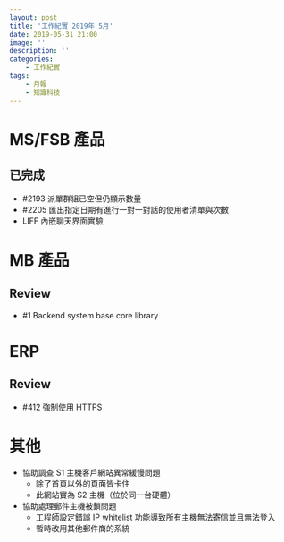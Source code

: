 ```yaml
---
layout: post
title: '工作紀實 2019年 5月'
date: 2019-05-31 21:00
image: ''
description: ''
categories:
    - 工作紀實
tags:
    - 月報
    - 知識科技
---
```


# MS/FSB 產品

## 已完成

* #2193 派單群組已空但仍顯示數量 
* #2205 匯出指定日期有進行一對一對話的使用者清單與次數 
* LIFF 內嵌聊天界面實驗

# MB 產品

## Review

* #1 Backend system base core library

# ERP

## Review

* #412 強制使用 HTTPS 

# 其他

* 協助調查 S1 主機客戶網站異常緩慢問題
    + 除了首頁以外的頁面皆卡住
    + 此網站實為 S2 主機（位於同一台硬體）
* 協助處理郵件主機被鎖問題
    + 工程師設定錯誤 IP whitelist 功能導致所有主機無法寄信並且無法登入
    + 暫時改用其他郵件商的系統
    
